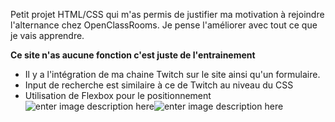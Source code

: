 Petit projet HTML/CSS qui m'as permis de justifier ma motivation à rejoindre l'alternance chez OpenClassRooms. Je pense l'améliorer avec tout ce que je vais apprendre. 

**Ce site n'as aucune fonction c'est juste de l'entrainement**
- Il y a l'intégration de ma chaine Twitch sur le site ainsi qu'un formulaire. 
- Input de recherche est similaire à ce de Twitch au niveau du CSS
- Utilisation de Flexbox pour le positionnement
![enter image description here](https://i.ibb.co/KGzVbMv/Screen-Shoot-Twitch.png)![enter image description here](https://i.ibb.co/qy0vyCx/backwebsite.png)

